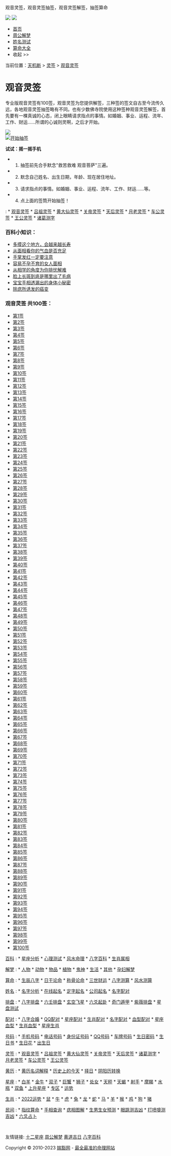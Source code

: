 ﻿


观音灵签，观音灵签抽签，观音灵签解签，抽签算命



[![](/static/img/logo_banner.png)](/)
[![](/static/img/nav_more.png)](javascript:;)

* [首页](/)
* [周公解梦](/zgjm)
* [姓名测试](/xingming/xmfx/)
* [算命大全](/suanming/scbz/)
* 收起 >>

﻿当前位置：[天机断](/) >
[灵签](/chouqian/ "灵签") > [观音灵签](/chouqian/guanyin/ "观音灵签")

观音灵签
====

专业版观音灵签有100签，观音灵签为您提供解签，三种签的签文自古至今流传久远，各地观音灵签抽签略有不同。也有少数佛寺院使用这种签种观音灵签解签，首先要有一棵真诚的心态，闭上眼睛请求指点的事情。如婚姻、事业、运程、流年、工作、财运......所谓的心诚则灵啊，之后才开始。

[![](https://sm.nanjix.net/static/bazi/img/suanming/v2/qian.gif)](/chouqian/guanyin/1)  
 [![开始抽签](/static/img/qiuqian.gif)](/chouqian/guanyin/1)
  
**试试：摇一摇手机**

* 1. 抽签前先合手默念"救苦救难 观音菩萨"三遍。
* 2. 默念自己姓名、出生日期，年龄、现在居住地址。
* 3. 请求指点的事情。如婚姻、事业、运程、流年、工作、财运......等。
* 4. 点上面的签筒开始抽签！

:   * [观音灵签](http://smm.duanhuo.cn/chouqian/guanyin/)
    * [吕祖灵签](http://smm.duanhuo.cn/chouqian/lvzu/)
    * [黄大仙灵签](http://smm.duanhuo.cn/chouqian/huangdaxian/)
    * [关帝灵签](http://smm.duanhuo.cn/chouqian/guandi/)
    * [天后灵签](http://smm.duanhuo.cn/chouqian/tianhou/)
    * [月老灵签](http://smm.duanhuo.cn/chouqian/yuelao/)
    * [车公灵签](http://smm.duanhuo.cn/chouqian/chegong/)
    * [王公灵签](http://smm.duanhuo.cn/chouqian/wanggong)
    * [诸葛测字](http://smm.duanhuo.cn/chouqian/zhugeliang/)

### 百科小知识：

* [多摸这个地方，会越来越长寿](/show-4648.html)
* [从面相看你的气血是否充足](/show-4647.html)
* [手掌发红一定要注意](/show-4646.html)
* [容易不孕不育的女人面相](/show-4645.html)
* [从相学的角度为你排忧解难](/show-4644.html)
* [脸上长斑到底是哪里出了毛病](/show-4643.html)
* [宝宝手相透漏出的身体小秘密](/show-4642.html)
* [除痣所诱发的癌变](/show-4641.html)

### 观音灵签 共100签：

* [第1签](/chouqian/guanyin/4/1/)
* [第2签](/chouqian/guanyin/4/2/)
* [第3签](/chouqian/guanyin/4/3/)
* [第4签](/chouqian/guanyin/4/4/)
* [第5签](/chouqian/guanyin/4/5/)
* [第6签](/chouqian/guanyin/4/6/)
* [第7签](/chouqian/guanyin/4/7/)
* [第8签](/chouqian/guanyin/4/8/)
* [第9签](/chouqian/guanyin/4/9/)
* [第10签](/chouqian/guanyin/4/10/)
* [第11签](/chouqian/guanyin/4/11/)
* [第12签](/chouqian/guanyin/4/12/)
* [第13签](/chouqian/guanyin/4/13/)
* [第14签](/chouqian/guanyin/4/14/)
* [第15签](/chouqian/guanyin/4/15/)
* [第16签](/chouqian/guanyin/4/16/)
* [第17签](/chouqian/guanyin/4/17/)
* [第18签](/chouqian/guanyin/4/18/)
* [第19签](/chouqian/guanyin/4/19/)
* [第20签](/chouqian/guanyin/4/20/)
* [第21签](/chouqian/guanyin/4/21/)
* [第22签](/chouqian/guanyin/4/22/)
* [第23签](/chouqian/guanyin/4/23/)
* [第24签](/chouqian/guanyin/4/24/)
* [第25签](/chouqian/guanyin/4/25/)
* [第26签](/chouqian/guanyin/4/26/)
* [第27签](/chouqian/guanyin/4/27/)
* [第28签](/chouqian/guanyin/4/28/)
* [第29签](/chouqian/guanyin/4/29/)
* [第30签](/chouqian/guanyin/4/30/)
* [第31签](/chouqian/guanyin/4/31/)
* [第32签](/chouqian/guanyin/4/32/)
* [第33签](/chouqian/guanyin/4/33/)
* [第34签](/chouqian/guanyin/4/34/)
* [第35签](/chouqian/guanyin/4/35/)
* [第36签](/chouqian/guanyin/4/36/)
* [第37签](/chouqian/guanyin/4/37/)
* [第38签](/chouqian/guanyin/4/38/)
* [第39签](/chouqian/guanyin/4/39/)
* [第40签](/chouqian/guanyin/4/40/)
* [第41签](/chouqian/guanyin/4/41/)
* [第42签](/chouqian/guanyin/4/42/)
* [第43签](/chouqian/guanyin/4/43/)
* [第44签](/chouqian/guanyin/4/44/)
* [第45签](/chouqian/guanyin/4/45/)
* [第46签](/chouqian/guanyin/4/46/)
* [第47签](/chouqian/guanyin/4/47/)
* [第48签](/chouqian/guanyin/4/48/)
* [第49签](/chouqian/guanyin/4/49/)
* [第50签](/chouqian/guanyin/4/50/)
* [第51签](/chouqian/guanyin/4/51/)
* [第52签](/chouqian/guanyin/4/52/)
* [第53签](/chouqian/guanyin/4/53/)
* [第54签](/chouqian/guanyin/4/54/)
* [第55签](/chouqian/guanyin/4/55/)
* [第56签](/chouqian/guanyin/4/56/)
* [第57签](/chouqian/guanyin/4/57/)
* [第58签](/chouqian/guanyin/4/58/)
* [第59签](/chouqian/guanyin/4/59/)
* [第60签](/chouqian/guanyin/4/60/)
* [第61签](/chouqian/guanyin/4/61/)
* [第62签](/chouqian/guanyin/4/62/)
* [第63签](/chouqian/guanyin/4/63/)
* [第64签](/chouqian/guanyin/4/64/)
* [第65签](/chouqian/guanyin/4/65/)
* [第66签](/chouqian/guanyin/4/66/)
* [第67签](/chouqian/guanyin/4/67/)
* [第68签](/chouqian/guanyin/4/68/)
* [第69签](/chouqian/guanyin/4/69/)
* [第70签](/chouqian/guanyin/4/70/)
* [第71签](/chouqian/guanyin/4/71/)
* [第72签](/chouqian/guanyin/4/72/)
* [第73签](/chouqian/guanyin/4/73/)
* [第74签](/chouqian/guanyin/4/74/)
* [第75签](/chouqian/guanyin/4/75/)
* [第76签](/chouqian/guanyin/4/76/)
* [第77签](/chouqian/guanyin/4/77/)
* [第78签](/chouqian/guanyin/4/78/)
* [第79签](/chouqian/guanyin/4/79/)
* [第80签](/chouqian/guanyin/4/80/)
* [第81签](/chouqian/guanyin/4/81/)
* [第82签](/chouqian/guanyin/4/82/)
* [第83签](/chouqian/guanyin/4/83/)
* [第84签](/chouqian/guanyin/4/84/)
* [第85签](/chouqian/guanyin/4/85/)
* [第86签](/chouqian/guanyin/4/86/)
* [第87签](/chouqian/guanyin/4/87/)
* [第88签](/chouqian/guanyin/4/88/)
* [第89签](/chouqian/guanyin/4/89/)
* [第90签](/chouqian/guanyin/4/90/)
* [第91签](/chouqian/guanyin/4/91/)
* [第92签](/chouqian/guanyin/4/92/)
* [第93签](/chouqian/guanyin/4/93/)
* [第94签](/chouqian/guanyin/4/94/)
* [第95签](/chouqian/guanyin/4/95/)
* [第96签](/chouqian/guanyin/4/96/)
* [第97签](/chouqian/guanyin/4/97/)
* [第98签](/chouqian/guanyin/4/98/)
* [第99签](/chouqian/guanyin/4/99/)
* [第100签](/chouqian/guanyin/4/100/)

[百科](http://smm.duanhuo.cn/baike/)
:   * [星座分析](/list-345.html "星座分析")
    * [心理测试](/list-346.html "心理测试")
    * [风水命理](/list-347.html "风水命理")
    * [八字百科](/list-348.html "八字百科")
    * [生肖属相](/list-471.html "生肖属相")

[解梦](http://smm.duanhuo.cn/zgjm/)
:   * [人物](/zgjm/list-350.html "人物")
    * [动物](/zgjm/list-351.html "动物")
    * [物品](/zgjm/list-352.html "物品")
    * [植物](/zgjm/list-353.html "植物")
    * [鬼神](/zgjm/list-354.html "鬼神")
    * [生活](/zgjm/list-355.html "生活")
    * [其他](/zgjm/list-356.html "其他")
    * [孕妇解梦](/zgjm/list-442.html "孕妇解梦")

[算命](http://smm.duanhuo.cn/suanming/scbz/)
:   * [生辰八字](/suanming/scbz/ "生辰八字")
    * [日干论命](/suanming/rglm/ "日干论命")
    * [称骨论命](/suanming/cglm/ "称骨论命")
    * [三世财运](/suanming/sscy/ "三世财运")
    * [八字测算](/suanming/bzcs/ "八字测算")
    * [风水测算](/suanming/fscs/ "风水测算")

[姓名](http://smm.duanhuo.cn/xingming/xmfx/)
:   * [名字分析](/xingming/xmfx/ "名字分析")
    * [在线起名](/xingming/qiming/ "在线起名")
    * [定字起名](/xingming/dzqiming/ "定字起名")
    * [公司起名](/xingming/gsqm/ "公司起名")
    * [名字配对](/xingming/xmpd/ "名字配对")

[排盘](http://smm.duanhuo.cn/paipan/bazi/)
:   * [八字排盘](/paipan/bazi/ "八字排盘")
    * [六壬排盘](/paipan/liuren/ "六壬排盘")
    * [玄空飞星](/paipan/xuankongfeixing/ "玄空飞星")
    * [六爻起卦](/paipan/liuyao/ "六爻起卦")
    * [奇门遁甲](/paipan/qimendunjia/ "奇门遁甲")
    * [紫薇排盘](/paipan/ziwei/ "紫薇排盘")
    * [星盘测试](/paipan/xingpan/ "星盘测试")

[配对](http://smm.duanhuo.cn/peidui/hehun/)
:   * [八字合婚](/peidui/hehun/ "八字合婚")
    * [QQ配对](/peidui/qq/ "QQ配对")
    * [星座配对](/peidui/xingzuo/ "星座配对")
    * [生肖配对](/peidui/shengxiao/ "生肖配对")
    * [名字配对](/peidui/mingzi/ "名字配对")
    * [血型配对](/peidui/xuexing/ "血型配对")
    * [星座血型](/peidui/xingzuoxuexing/ "星座血型")
    * [生肖血型](/peidui/shengxiaoxuexing/ "生肖血型")
    * [星座生肖](/peidui/xingzuoshengxiao/ "星座生肖")

[号码](http://smm.duanhuo.cn/haoma/)
:   * [手机号码](/haoma/shouji/ "手机号码")
    * [电话号码](/haoma/dianhua/ "电话号码")
    * [身份证号码](/haoma/shenfenzheng/ "身份证号码")
    * [QQ号码](/haoma/qq/ "QQ号码")
    * [车牌号码](/haoma/chepai/ "车牌号码")
    * [生日密码](/haoma/shengrimima/ "生日密码")
    * [生日书](/haoma/shengrishu/ "生日书")
    * [生日花](/haoma/shengrihua/ "生日花")
    * [出生日](/haoma/chushengri/ "出生日")

[灵签](http://smm.duanhuo.cn/chouqian/)
:   * [观音灵签](/chouqian/guanyin/ "观音灵签")
    * [吕祖灵签](/chouqian/lvzu/ "吕祖灵签")
    * [黄大仙灵签](/chouqian/huangdaxian/ "黄大仙灵签")
    * [关帝灵签](/chouqian/guandi/ "关帝灵签")
    * [天后灵签](/chouqian/tianhou/ "天后灵签")
    * [诸葛测字](/chouqian/zhugeliang/ "诸葛测字")
    * [月老灵签](/chouqian/yuelao/ "月老灵签")
    * [车公灵签](/chouqian/chegong/ "车公灵签")
    * [王公灵签](/chouqian/wanggong "王公灵签")

[黄历](http://smm.duanhuo.cn/hdjr/)
:   * [黄历名词解释](/hdjr/huanglijieshi/ "黄历名词解释")
    * [历史上的今天](/hdjr/lishi/ "历史上的今天")
    * [择日](/hdjr/zeri/ "择日")
    * [阴阳历转换](/hdjr/yinyangli/ "阴阳历转换")

[星座](http://smm.duanhuo.cn/xingzuo/)
:   * [白羊](/xingzuo/baiyang/ "白羊座")
    * [金牛](/xingzuo/jinniu/ "金牛座")
    * [双子](/xingzuo/shuangzi/ "双子座")
    * [巨蟹](/xingzuo/juxie/ "巨蟹座")
    * [狮子](/xingzuo/shizi/ "狮子座")
    * [处女](/xingzuo/chunv/ "处女座")
    * [天秤](/xingzuo/tiancheng/ "天秤座")
    * [天蝎](/xingzuo/tianxie/ "天蝎座")
    * [射手](/xingzuo/sheshou/ "射手座")
    * [摩羯](/xingzuo/mojie/ "摩羯座")
    * [水瓶](/xingzuo/shuiping/ "水瓶座")
    * [双鱼](/xingzuo/shuangyu/ "双鱼座")
    * [上升星座](/xingzuo/shangshengxingzuo/ "上升星座")
    * [专区](/xingzuo/zhuanqu/ "星座专区")
    * [运势](/xingzuo/yunshi/ "星座运势")

[生肖](http://smm.duanhuo.cn/shengxiao/)
:   * [2022运势](/2022/ "2022运势")
    * [鼠](/shengxiao/shu/ "鼠")
    * [牛](/shengxiao/niu/ "牛")
    * [虎](/shengxiao/hu/ "虎")
    * [兔](/shengxiao/tu/ "兔")
    * [龙](/shengxiao/long/ "龙")
    * [蛇](/shengxiao/she/ "蛇")
    * [马](/shengxiao/ma/ "马")
    * [羊](/shengxiao/yang/ "羊")
    * [猴](/shengxiao/hou/ "猴")
    * [鸡](/shengxiao/ji/ "鸡")
    * [狗](/shengxiao/gou/ "狗")
    * [猪](/shengxiao/zhu/ "猪")

[民间](http://smm.duanhuo.cn/minjian/zhiwen/)
:   * [指纹算命](/minjian/zhiwen/ "指纹算命")
    * [手相查询](/minjian/shouxiang/ganqingxian/ "手相查询")
    * [痣相图解](/minjian/zhixiang/ "痣相图解")
    * [生男生女预测](/minjian/snsn "生男生女预测")
    * [眼跳测吉凶](/minjian/yantiao/ "眼跳测吉凶")
    * [打喷嚏测吉凶](/minjian/dapenti/ "打喷嚏测吉凶")
    * [六爻占卜](/minjian/liuyao/ "六爻占卜")

﻿

友情链接:
[十二星座](/xingzuo)
[周公解梦](/zgjm)
[黄道吉日](/hdjr)
[八字百科](/baike)

Copyright © 2010-2023 [媏豁网](https://sm.nanjix.net/) - [最全最准的命理网站](/>)